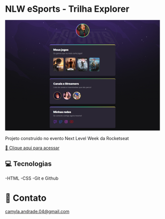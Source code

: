 # NLW eSports - Trilha Explorer

![preview](./.github/preview.png)

Projeto construido no evento Next Level Week da Rocketseat

[🔗 Clique aqui para acessar](https://myllks.github.io/nlw/) 

## 💻 Tecnologias 

-HTML
-CSS
-Git e Github

# 🖤 Contato

camyla.andrade.04@gmail.com